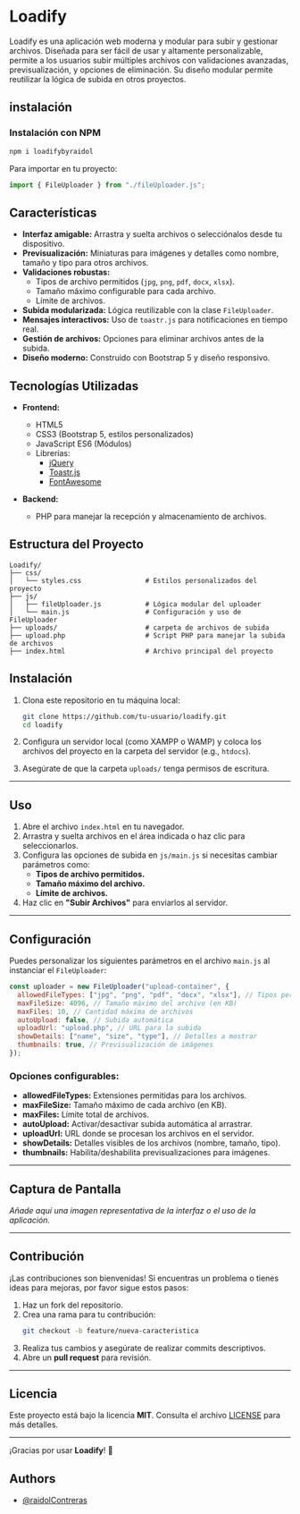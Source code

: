 # Loadify

Loadify es una aplicación web moderna y modular para subir y gestionar archivos. Diseñada para ser fácil de usar y altamente personalizable, permite a los usuarios subir múltiples archivos con validaciones avanzadas, previsualización, y opciones de eliminación. Su diseño modular permite reutilizar la lógica de subida en otros proyectos.

## instalación

### Instalación con NPM

```bash
npm i loadifybyraidol
```

Para importar en tu proyecto:

```javascript
import { FileUploader } from "./fileUploader.js";
```

## Características

- **Interfaz amigable:** Arrastra y suelta archivos o selecciónalos desde tu dispositivo.
- **Previsualización:** Miniaturas para imágenes y detalles como nombre, tamaño y tipo para otros archivos.
- **Validaciones robustas:**
  - Tipos de archivo permitidos (`jpg`, `png`, `pdf`, `docx`, `xlsx`).
  - Tamaño máximo configurable para cada archivo.
  - Límite de archivos.
- **Subida modularizada:** Lógica reutilizable con la clase `FileUploader`.
- **Mensajes interactivos:** Uso de `toastr.js` para notificaciones en tiempo real.
- **Gestión de archivos:** Opciones para eliminar archivos antes de la subida.
- **Diseño moderno:** Construido con Bootstrap 5 y diseño responsivo.

## Tecnologías Utilizadas

- **Frontend:**

  - HTML5
  - CSS3 (Bootstrap 5, estilos personalizados)
  - JavaScript ES6 (Módulos)
  - Librerías:
    - [jQuery](https://jquery.com/)
    - [Toastr.js](https://codeseven.github.io/toastr/)
    - [FontAwesome](https://fontawesome.com/)

- **Backend:**
  - PHP para manejar la recepción y almacenamiento de archivos.

## Estructura del Proyecto

```plaintext
Loadify/
├── css/
│   └── styles.css                # Estilos personalizados del proyecto
├── js/
│   ├── fileUploader.js           # Lógica modular del uploader
│   └── main.js                   # Configuración y uso de FileUploader
├── uploads/                      # carpeta de archivos de subida
├── upload.php                    # Script PHP para manejar la subida de archivos
├── index.html                    # Archivo principal del proyecto
```

## Instalación

1. Clona este repositorio en tu máquina local:

   ```bash
   git clone https://github.com/tu-usuario/loadify.git
   cd loadify
   ```

2. Configura un servidor local (como XAMPP o WAMP) y coloca los archivos del proyecto en la carpeta del servidor (e.g., `htdocs`).

3. Asegúrate de que la carpeta `uploads/` tenga permisos de escritura.

---

## Uso

1. Abre el archivo `index.html` en tu navegador.
2. Arrastra y suelta archivos en el área indicada o haz clic para seleccionarlos.
3. Configura las opciones de subida en `js/main.js` si necesitas cambiar parámetros como:
   - **Tipos de archivo permitidos.**
   - **Tamaño máximo del archivo.**
   - **Límite de archivos.**
4. Haz clic en **"Subir Archivos"** para enviarlos al servidor.

---

## Configuración

Puedes personalizar los siguientes parámetros en el archivo `main.js` al instanciar el `FileUploader`:

```javascript
const uploader = new FileUploader("upload-container", {
  allowedFileTypes: ["jpg", "png", "pdf", "docx", "xlsx"], // Tipos permitidos
  maxFileSize: 4096, // Tamaño máximo del archivo (en KB)
  maxFiles: 10, // Cantidad máxima de archivos
  autoUpload: false, // Subida automática
  uploadUrl: "upload.php", // URL para la subida
  showDetails: ["name", "size", "type"], // Detalles a mostrar
  thumbnails: true, // Previsualización de imágenes
});
```

### Opciones configurables:

- **allowedFileTypes:** Extensiones permitidas para los archivos.
- **maxFileSize:** Tamaño máximo de cada archivo (en KB).
- **maxFiles:** Límite total de archivos.
- **autoUpload:** Activar/desactivar subida automática al arrastrar.
- **uploadUrl:** URL donde se procesan los archivos en el servidor.
- **showDetails:** Detalles visibles de los archivos (nombre, tamaño, tipo).
- **thumbnails:** Habilita/deshabilita previsualizaciones para imágenes.

---

## Captura de Pantalla

_Añade aquí una imagen representativa de la interfaz o el uso de la aplicación._

---

## Contribución

¡Las contribuciones son bienvenidas! Si encuentras un problema o tienes ideas para mejoras, por favor sigue estos pasos:

1. Haz un fork del repositorio.
2. Crea una rama para tu contribución:
   ```bash
   git checkout -b feature/nueva-caracteristica
   ```
3. Realiza tus cambios y asegúrate de realizar commits descriptivos.
4. Abre un **pull request** para revisión.

---

## Licencia

Este proyecto está bajo la licencia **MIT**. Consulta el archivo [LICENSE](./LICENSE) para más detalles.

---

¡Gracias por usar **Loadify**! 🎉

## Authors

- [@raidolContreras](https://github.com/raidolContreras/)
